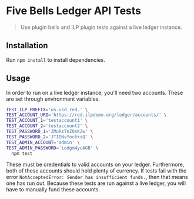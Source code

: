 # Five Bells Ledger API Tests

> Use plugin bells and ILP plugin tests against a live ledger instance.

## Installation

Run `npm install` to install dependencies.

## Usage

In order to run on a live ledger instance, you'll need two accounts.
These are set through environment variables.

```sh
TEST_ILP_PREFIX='us.usd.red.' \
TEST_ACCOUNT_URI='https://red.ilpdemo.org/ledger/accounts/' \
TEST_ACCOUNT_1='testaccount1' \
TEST_ACCOUNT_2='testaccount2' \
TEST_PASSWORD_1='ZMuRzTnZOsKZw' \
TEST_PASSWORD_2='JTIONvYoc6+sQ' \
TEST_ADMIN_ACCOUNT='admin' \
TEST_ADMIN_PASSWORD='iodgm4yuAGB' \
  npm test
```

These must be credentials to valid accounts on your ledger. Furthermore, both
of these accounts should hold plenty of currency. If tests fail with the error
`NotAcceptedError: Sender has insufficient funds.`, then that means one has run
out. Because these tests are run against a live ledger, you will have to
manually fund these accounts.
